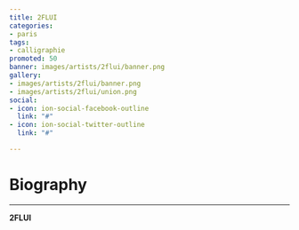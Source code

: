 ```yaml
---
title: 2FLUI
categories:
- paris
tags:
- calligraphie
promoted: 50
banner: images/artists/2flui/banner.png
gallery:
- images/artists/2flui/banner.png
- images/artists/2flui/union.png
social:
- icon: ion-social-facebook-outline
  link: "#"
- icon: ion-social-twitter-outline
  link: "#"

---
```

# Biography
---

**2FLUI**